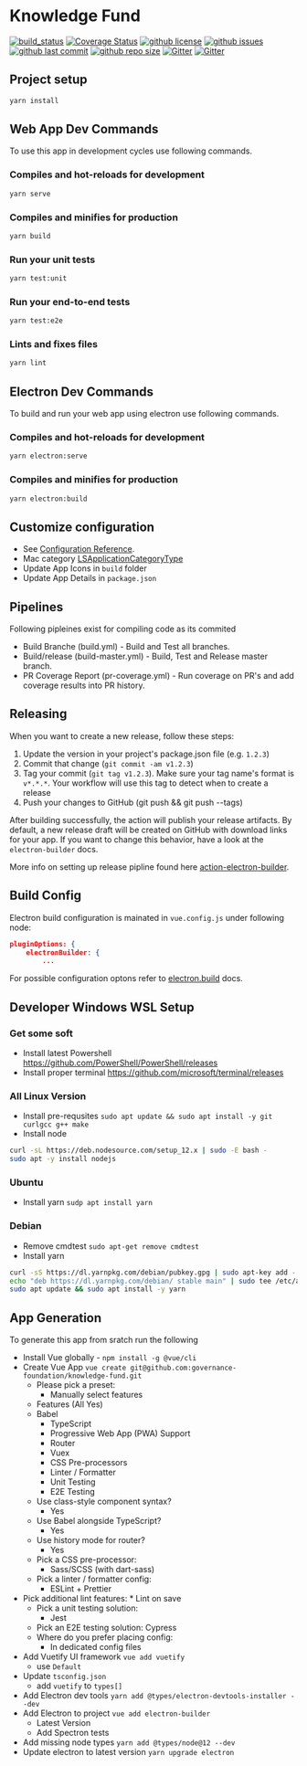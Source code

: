 # Knowledge Fund

[![build_status](https://github.com/governance-foundation/git@github.com:governance-foundation/knowledge-fund.git/workflows/Build/release/badge.svg)](https://github.com/governance-foundation/git@github.com:governance-foundation/knowledge-fund.git/actions?workflow=Build/release)
[![Coverage Status](https://coveralls.io/repos/github/governance-foundation/git@github.com:governance-foundation/knowledge-fund.git/badge.svg?branch=master)](https://coveralls.io/github/governance-foundation/git@github.com:governance-foundation/knowledge-fund.git?branch=master)
[![github license](https://img.shields.io/github/license/governance-foundation/git@github.com:governance-foundation/knowledge-fund.git)](https://github.com/governance-foundation/git@github.com:governance-foundation/knowledge-fund.git) 
[![github issues](https://img.shields.io/github/issues/governance-foundation/git@github.com:governance-foundation/knowledge-fund.git)](https://github.com/governance-foundation/git@github.com:governance-foundation/knowledge-fund.git) 
[![github last commit](https://img.shields.io/github/last-commit/governance-foundation/git@github.com:governance-foundation/knowledge-fund.git)](https://github.com/governance-foundation/git@github.com:governance-foundation/knowledge-fund.git) 
[![github repo size](https://img.shields.io/github/repo-size/governance-foundation/git@github.com:governance-foundation/knowledge-fund.git)](https://github.com/governance-foundation/git@github.com:governance-foundation/knowledge-fund.git) 
[![Gitter](https://badges.gitter.im/governance-foundation/community.svg)](https://gitter.im/governance-foundation/community?utm_source=badge&utm_medium=badge&utm_campaign=pr-badge)
[![Gitter](https://img.shields.io/badge/forum-Google-orange)](https://groups.google.com/forum/#!forum/governance-foundation)


## Project setup

```bash
yarn install
```

## Web App Dev Commands

To use this app in development cycles use following commands.

### Compiles and hot-reloads for development

```bash
yarn serve
```

### Compiles and minifies for production

```bash
yarn build
```

### Run your unit tests

```bash
yarn test:unit
```

### Run your end-to-end tests

```bash
yarn test:e2e
```

### Lints and fixes files

```bash
yarn lint
```

## Electron Dev Commands

To build and run your web app using electron use following commands.

### Compiles and hot-reloads for development

```bash
yarn electron:serve
```

### Compiles and minifies for production

```bash
yarn electron:build
```

## Customize configuration

* See [Configuration Reference](https://cli.vuejs.org/config/).
* Mac category [LSApplicationCategoryType](https://developer.apple.com/library/content/documentation/General/Reference/InfoPlistKeyReference/Articles/LaunchServicesKeys.html#//apple_ref/doc/uid/TP40009250-SW8)
* Update App Icons in `build` folder
* Update App Details in `package.json`

## Pipelines

Following pipleines exist for compiling code as its commited

* Build Branche (build.yml) - Build and Test all branches.
* Build/release (build-master.yml) - Build, Test and Release master branch.
* PR Coverage Report (pr-coverage.yml) - Run coverage on PR's and add coverage results into PR history.

## Releasing

When you want to create a new release, follow these steps:

1. Update the version in your project's package.json file (e.g. `1.2.3`)
2. Commit that change (`git commit -am v1.2.3`)
3. Tag your commit (`git tag v1.2.3`). Make sure your tag name's format is `v*.*.*`. Your workflow will use this tag to detect when to create a release
4. Push your changes to GitHub (git push && git push --tags)

After building successfully, the action will publish your release artifacts. By default, a new release draft will be created on GitHub with download links for your app. If you want to change this behavior, have a look at the `electron-builder` docs.

More info on setting up release pipline found here [action-electron-builder](https://github.com/samuelmeuli/action-electron-builder).

## Build Config

Electron build configuration is mainated in `vue.config.js` under following node:

```json
pluginOptions: {
    electronBuilder: {
        ...
```

For possible configuration optons refer to [electron.build](https://www.electron.build/configuration/configuration) docs.

## Developer Windows WSL Setup

### Get some soft

* Install latest Powershell https://github.com/PowerShell/PowerShell/releases
* Install proper terminal https://github.com/microsoft/terminal/releases

### All Linux Version

* Install pre-requsites `sudo apt update && sudo apt install -y git curlgcc g++ make`
* Install node

```bash
curl -sL https://deb.nodesource.com/setup_12.x | sudo -E bash -
sudo apt -y install nodejs
```

### Ubuntu

* Install yarn `sudp apt install yarn`

### Debian

* Remove cmdtest `sudo apt-get remove cmdtest`
* Install yarn

```bash
curl -sS https://dl.yarnpkg.com/debian/pubkey.gpg | sudo apt-key add -
echo "deb https://dl.yarnpkg.com/debian/ stable main" | sudo tee /etc/apt/sources.list.d/yarn.list
sudo apt update && sudo apt install -y yarn
```

## App Generation

To generate this app from sratch run the following

* Install Vue globally - `npm install -g @vue/cli`
* Create Vue App `vue create git@github.com:governance-foundation/knowledge-fund.git`
  * Please pick a preset:
    * Manually select features
  * Features (All Yes)
  * Babel
    * TypeScript
    * Progressive Web App (PWA) Support
    * Router
    * Vuex
    * CSS Pre-processors
    * Linter / Formatter
    * Unit Testing
    * E2E Testing
  * Use class-style component syntax?
    * Yes
  * Use Babel alongside TypeScript?
    * Yes
  * Use history mode for router?
    * Yes
  * Pick a CSS pre-processor:
    * Sass/SCSS (with dart-sass)
  * Pick a linter / formatter config:
    * ESLint + Prettier
* Pick additional lint features:
      * Lint on save
  * Pick a unit testing solution:
    * Jest
  * Pick an E2E testing solution:
      Cypress
  * Where do you prefer placing config:
    * In dedicated config files
* Add Vuetify UI framework `vue add vuetify`
  * use `Default`
* Update `tsconfig.json`
  * add `vuetify` to `types[]`
* Add Electron dev tools `yarn add @types/electron-devtools-installer --dev`
* Add Electron to project `vue add electron-builder`
  * Latest Version
  * Add Spectron tests
* Add missing node types `yarn add @types/node@12 --dev`
* Update electron to latest version `yarn upgrade electron`
